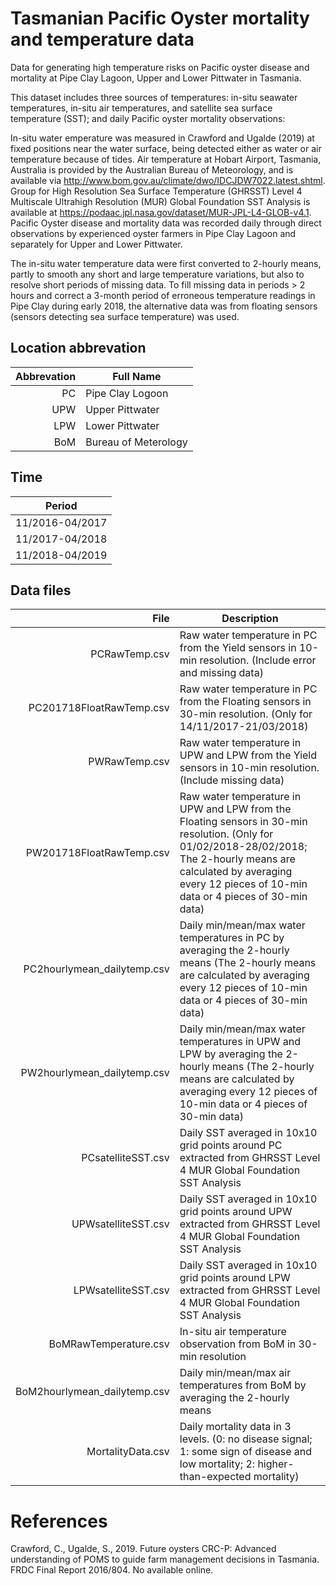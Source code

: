 # Tasmanian Pacific Oyster mortality and temperature data

Data for generating high temperature risks on Pacific oyster disease and mortality at Pipe Clay Lagoon, Upper and Lower Pittwater in Tasmania.

This dataset includes three sources of temperatures: in-situ seawater temperatures, in-situ air temperatures, and satellite sea surface temperature (SST); and daily Pacific oyster mortality observations:

In-situ water emperature was measured in Crawford and Ugalde (2019) at fixed positions near the water surface, being detected either as water or air temperature because of tides. Air temperature at Hobart Airport, Tasmania, Australia is provided by the Australian Bureau of Meteorology, and is available via http://www.bom.gov.au/climate/dwo/IDCJDW7022.latest.shtml. Group for High Resolution Sea Surface Temperature (GHRSST) Level 4 Multiscale Ultrahigh Resolution (MUR) Global Foundation SST Analysis is available at https://podaac.jpl.nasa.gov/dataset/MUR-JPL-L4-GLOB-v4.1.
Pacific Oyster disease and mortality data was recorded daily through direct observations by experienced oyster farmers in Pipe Clay Lagoon and separately for Upper and Lower Pittwater. 

The in-situ water temperature data were first converted to 2-hourly means, partly to smooth any short and large temperature variations, but also to resolve short periods of missing data. To fill missing data in periods > 2 hours and correct a 3-month period of erroneous temperature readings in Pipe Clay during early 2018, the alternative data was from floating sensors (sensors detecting sea surface temperature) was used. 

## Location abbrevation
| Abbrevation| Full Name |
|-----:|---------------|
| PC | Pipe Clay Logoon |
| UPW | Upper Pittwater |
| LPW | Lower Pittwater |
| BoM | Bureau of Meterology |

## Time
| Period |
|---------------|
| 11/2016-04/2017 |
| 11/2017-04/2018 |
| 11/2018-04/2019 |

## Data files
| File | Description |
|-----:|---------------|
| PCRawTemp.csv | Raw water temperature in PC from the Yield sensors in 10-min resolution. (Include error and missing data) |
| PC201718FloatRawTemp.csv | Raw water temperature in PC from the Floating sensors in 30-min resolution. (Only for 14/11/2017-21/03/2018) |
| PWRawTemp.csv | Raw water temperature in UPW and LPW from the Yield sensors in 10-min resolution. (Include missing data) |
| PW201718FloatRawTemp.csv | Raw water temperature in UPW and LPW from the Floating sensors in 30-min resolution. (Only for 01/02/2018-28/02/2018; The 2-hourly means are calculated by averaging every 12 pieces of 10-min data or 4 pieces of 30-min data) |
| PC2hourlymean_dailytemp.csv | Daily min/mean/max water temperatures in PC by averaging the 2-hourly means (The 2-hourly means are calculated by averaging every 12 pieces of 10-min data or 4 pieces of 30-min data) |
| PW2hourlymean_dailytemp.csv | Daily min/mean/max water temperatures in UPW and LPW by averaging the 2-hourly means (The 2-hourly means are calculated by averaging every 12 pieces of 10-min data or 4 pieces of 30-min data) |
| PCsatelliteSST.csv | Daily SST averaged in 10x10 grid points around PC extracted from GHRSST Level 4 MUR Global Foundation SST Analysis |
| UPWsatelliteSST.csv | Daily SST averaged in 10x10 grid points around UPW extracted from GHRSST Level 4 MUR Global Foundation SST Analysis |
| LPWsatelliteSST.csv | Daily SST averaged in 10x10 grid points around LPW extracted from GHRSST Level 4 MUR Global Foundation SST Analysis |
| BoMRawTemperature.csv | In-situ air temperature observation from BoM in 30-min resolution |
| BoM2hourlymean_dailytemp.csv | Daily min/mean/max air temperatures from BoM by averaging the 2-hourly means |
| MortalityData.csv | Daily mortality data in 3 levels. (0: no disease signal; 1: some sign of disease and low mortality; 2: higher-than-expected mortality) |

# References
Crawford, C., Ugalde, S., 2019. Future oysters CRC-P: Advanced understanding of POMS to guide farm management decisions in Tasmania. FRDC Final Report 2016/804. No available online.
